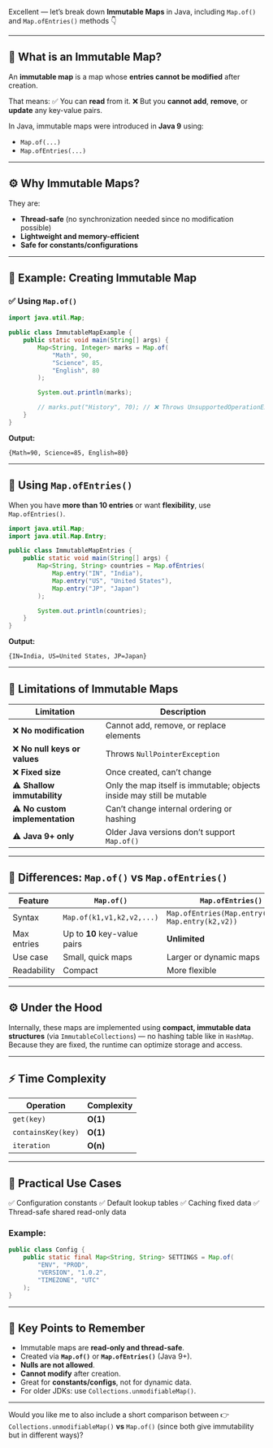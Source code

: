 Excellent — let’s break down **Immutable Maps** in Java, including `Map.of()` and `Map.ofEntries()` methods 👇

---

## 🧩 **What is an Immutable Map?**

An **immutable map** is a map whose **entries cannot be modified** after creation.

That means:
✅ You can **read** from it.
❌ But you **cannot add**, **remove**, or **update** any key-value pairs.

In Java, immutable maps were introduced in **Java 9** using:

* `Map.of(...)`
* `Map.ofEntries(...)`

---

## ⚙️ **Why Immutable Maps?**

They are:

* **Thread-safe** (no synchronization needed since no modification possible)
* **Lightweight and memory-efficient**
* **Safe for constants/configurations**

---

## 🧠 **Example: Creating Immutable Map**

### ✅ Using `Map.of()`

```java
import java.util.Map;

public class ImmutableMapExample {
    public static void main(String[] args) {
        Map<String, Integer> marks = Map.of(
            "Math", 90,
            "Science", 85,
            "English", 80
        );

        System.out.println(marks);

        // marks.put("History", 70); // ❌ Throws UnsupportedOperationException
    }
}
```

**Output:**

```
{Math=90, Science=85, English=80}
```

---

## 🧩 **Using `Map.ofEntries()`**

When you have **more than 10 entries** or want **flexibility**, use `Map.ofEntries()`.

```java
import java.util.Map;
import java.util.Map.Entry;

public class ImmutableMapEntries {
    public static void main(String[] args) {
        Map<String, String> countries = Map.ofEntries(
            Map.entry("IN", "India"),
            Map.entry("US", "United States"),
            Map.entry("JP", "Japan")
        );

        System.out.println(countries);
    }
}
```

**Output:**

```
{IN=India, US=United States, JP=Japan}
```

---

## 🔐 **Limitations of Immutable Maps**

| Limitation                      | Description                                                           |
| ------------------------------- | --------------------------------------------------------------------- |
| ❌ **No modification**           | Cannot add, remove, or replace elements                               |
| ❌ **No null keys or values**    | Throws `NullPointerException`                                         |
| ❌ **Fixed size**                | Once created, can’t change                                            |
| ⚠️ **Shallow immutability**     | Only the map itself is immutable; objects inside may still be mutable |
| ⚠️ **No custom implementation** | Can’t change internal ordering or hashing                             |
| ⚠️ **Java 9+ only**             | Older Java versions don’t support `Map.of()`                          |

---

## 🧩 **Differences: `Map.of()` vs `Map.ofEntries()`**

| Feature     | `Map.of()`                   | `Map.ofEntries()`                                   |
| ----------- | ---------------------------- | --------------------------------------------------- |
| Syntax      | `Map.of(k1,v1,k2,v2,...)`    | `Map.ofEntries(Map.entry(k1,v1), Map.entry(k2,v2))` |
| Max entries | Up to **10** key-value pairs | **Unlimited**                                       |
| Use case    | Small, quick maps            | Larger or dynamic maps                              |
| Readability | Compact                      | More flexible                                       |

---

## ⚙️ **Under the Hood**

Internally, these maps are implemented using **compact, immutable data structures** (via `ImmutableCollections`) — no hashing table like in `HashMap`.
Because they are fixed, the runtime can optimize storage and access.

---

## ⚡ **Time Complexity**

| Operation          | Complexity |
| ------------------ | ---------- |
| `get(key)`         | **O(1)**   |
| `containsKey(key)` | **O(1)**   |
| `iteration`        | **O(n)**   |

---

## 🧩 **Practical Use Cases**

✅ Configuration constants
✅ Default lookup tables
✅ Caching fixed data
✅ Thread-safe shared read-only data

### Example:

```java
public class Config {
    public static final Map<String, String> SETTINGS = Map.of(
        "ENV", "PROD",
        "VERSION", "1.0.2",
        "TIMEZONE", "UTC"
    );
}
```

---

## 🧠 **Key Points to Remember**

* Immutable maps are **read-only and thread-safe**.
* Created via **`Map.of()`** or **`Map.ofEntries()`** (Java 9+).
* **Nulls are not allowed**.
* **Cannot modify** after creation.
* Great for **constants/configs**, not for dynamic data.
* For older JDKs: use `Collections.unmodifiableMap()`.

---

Would you like me to also include a short comparison between
👉 `Collections.unmodifiableMap()` **vs** `Map.of()` (since both give immutability but in different ways)?
